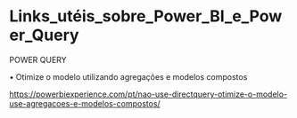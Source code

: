 # Links_utéis_sobre_Power_BI_e_Power_Query

POWER QUERY

•	Otimize o modelo utilizando agregações e modelos compostos

https://powerbiexperience.com/pt/nao-use-directquery-otimize-o-modelo-use-agregacoes-e-modelos-compostos/
